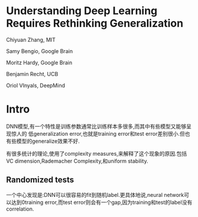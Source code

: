 # Understanding Deep Learning Requires Rethinking Generalization

Chiyuan Zhang, MIT

Samy Bengio, Google Brain

Moritz Hardy, Google Brain

Benjamin Recht, UCB

Oriol VInyals, DeepMind

# Intro

DNN模型,有一个特性是训练参数通常比训练样本多很多,而其中有些模型又能够呈现惊人的 低generalization error,也就是training error和test error差别很小.但也有些模型的generalize效果不好.

有很多统计的理论,使用了complexity measures,来解释了这个现象的原因.包括VC dimension,Rademacher Complexity,和uniform stability.

## Randomized tests

一个中心发现是:DNN可以很容易的fit到随机label.更具体地说,neural network可以达到0training error,而test error则会有一个gap,因为training和test的label没有correlation.




